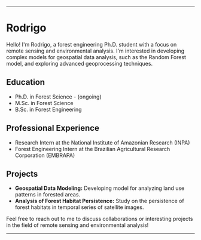 
---

# Rodrigo

Hello! I'm Rodrigo, a forest engineering Ph.D. student with a focus on remote sensing and environmental analysis. I'm interested in developing complex models for geospatial data analysis, such as the Random Forest model, and exploring advanced geoprocessing techniques.

## Education
- Ph.D. in Forest Science - (ongoing)
- M.Sc. in Forest Science
- B.Sc. in Forest Engineering 

## Professional Experience
- Research Intern at the National Institute of Amazonian Research (INPA)
- Forest Engineering Intern at the Brazilian Agricultural Research Corporation (EMBRAPA)

## Projects
- **Geospatial Data Modeling:** Developing model for analyzing land use patterns in forested areas.
- **Analysis of Forest Habitat Persistence:** Study on the persistence of forest habitats in temporal series of satellite images.

Feel free to reach out to me to discuss collaborations or interesting projects in the field of remote sensing and environmental analysis!

---